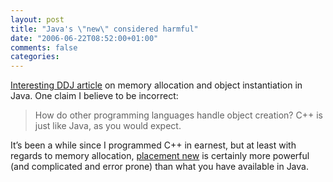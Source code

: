 ```yaml
---
layout: post
title: "Java's \"new\" considered harmful"
date: "2006-06-22T08:52:00+01:00"
comments: false
categories: 
---
```


<p><a href="http://www.ddj.com/184405016">Interesting DDJ article</a> on memory allocation and object instantiation in Java. One claim I believe to be incorrect: </p>

<blockquote>
<p>How do other programming languages handle object creation? C++ is just like Java, as you would expect.</p>
</blockquote>

<p>It&#8217;s been a while since I programmed C++ in earnest, but at least with regards to memory allocation, <a href="http://publib.boulder.ibm.com/infocenter/pseries/v5r3/index.jsp?topic=/com.ibm.vacpp7a.doc/language/ref/clrc05cplr199.htm">placement new</a> is certainly more powerful (and complicated and error prone) than what you have available in Java.</p>


